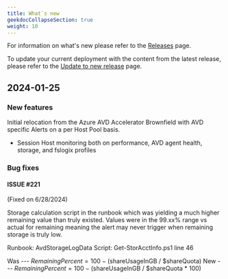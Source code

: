 ```yaml
---
title: What´s new
geekdocCollapseSection: true
weight: 10
---
```


For information on what's new please refer to the [Releases](https://github.com/Azure/azure-monitor-baseline-alerts/releases) page.

To update your current deployment with the content from the latest release, please refer to the [Update to new release](Update-to-new-Release.md) page.

## 2024-01-25
### New features
Initial relocation from the Azure AVD Accelerator Brownfield with AVD specific Alerts on a per Host Pool basis.
- Session Host monitoring both on performance, AVD agent health, storage, and fslogix profiles

### Bug fixes
#### ISSUE #221
(Fixed on 6/28/2024)

Storage calculation script in the runbook which was yielding a much higher remaining value than truly existed. Values were in the 99.xx% range vs actual for remaining meaning the alert may never trigger when remaining storage is truly low.

Runbook: AvdStorageLogData
Script: Get-StorAcctInfo.ps1 line 46

Was --- $RemainingPercent = 100 - ($shareUsageInGB / $shareQuota)
New --- $RemainingPercent = 100 - ($shareUsageInGB / $shareQuota * 100)
